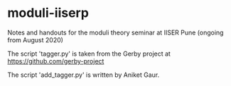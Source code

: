 # moduli-iiserp
Notes and handouts for the moduli theory seminar at IISER Pune (ongoing from August 2020)

The script 'tagger.py' is taken from the Gerby project at https://github.com/gerby-project 

The script 'add_tagger.py' is written by Aniket Gaur.
